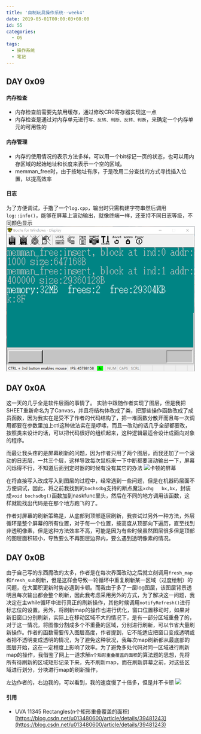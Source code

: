 ```yaml
---
title: '自制玩具操作系统--week4'
date: 2019-05-01T00:00:03+08:00
id: 55
categories:
  - OS
tags:
  - 操作系统
  - 笔记
---
```


## DAY 0x09

#### 内存检查
- 内存检查前需要先禁用缓存，通过修改CR0寄存器实现这一点
- 内存检查是通过对内存单元进行`写、反转、判断、反转、判断`，来确定一个内存单元的可用性的

#### 内存管理
- 内存的使用情况的表示方法多样，可以用一个bit标记一页的状态，也可以用内存区域的起始地址和长度来表示一个空的区域。
- memman_free时，由于按地址有序，于是改用二分查找的方式寻找插入位置，以提高效率

#### 日志
为了方便调试，手撸了一个`log.cpp`，输出时只需构建字符串然后调用`log::info()`，能够在屏幕上滚动输出，就像终端一样，还支持不同日志等级，不同颜色显示
![日志](/images/blog/os/2.png)



## DAY 0x0A

这一天的几乎全是软件层面的事情了。
	实验中跟随作者实现了图层，但是我把SHEET重新命名为了Canvas，并且将结构体改成了类，把那些操作函数改成了成员函数，因为我实在是受不了作者的代码结构了，把一堆函数分散开而且每一次调用都要在参数里加上ctl这种做法实在是啰嗦，而且一改动的话几乎全部都要改，按照类来设计的话，可以把代码很好的组织起来，这种逻辑最适合设计成面向对象的程序。

​	而最让我头疼的是屏幕刷新的问题，因为作者只用了两个图层，而我还加了一个滚动的日志层，一共三个层，这样导致每次鼠标来一下中断都要滚动输出一下，屏幕闪烁得不行，不知道后面到定时器的时候有没有其它的办法
![卡顿的屏幕](/images/blog/os/3.gif)

​	在将直接写入改成写入到图层的过程中，经常遇到一些问题，但是在机器码层面不方便调试，因此，将之前我找到的`bochsdbg`支持的断点魔法`xchg	bx,bx`，封装成`void bochsdbg()`函数加到naskfunc里头，然后在不同的地方调用该函数，这样就能找出代码是在那个地方跑飞的了。

​	作者对屏幕的刷新策略是，从底部到顶部逐层刷新，我尝试过另外一种方法，外层循环是整个屏幕的所有位置，对于每一个位置，按高度从顶部向下遍历，直至找到非透明像素，但是这种方法效率不高，可能是因为有些时候虽然图层很多但是顶部的图层面积较小，导致要么不再图层边界内，要么遇到透明像素的情况。



## DAY 0x0B

​	由于自己写的东西魔改的太多，作者是在每次界面改动之后就立刻调用`fresh_map`和`fresh_sub`刷新，但是这样会导致一轮循环中重复刷新某一区域（过度绘制）的问题，在大面积更新时势必遇到卡顿。而我由于多了一层log图层，该图层背景透明且每次输出都会整个刷新，因此我考虑采用另外的方式，为了解决这一问题，我决定在主while循环中进行真正的刷新操作，其他时候调用`notifyRefresh()`进行标志位的设置。
​	另外，将刷新map的操作也进行优化，窗口位置移动时，如果对新旧窗口分别刷新，实际上在移动区域不大的情况下，是有一部分区域重叠了的，对于这一情况，将图像分割成多个不重叠的区域，分别进行刷新，可以节省大量刷新操作。
​	作者的函数需要传入图层高度，作者提到，它不能适应把窗口变成透明或者把不透明变成透明的情况，为了避免这种状况，我每次map刷新都从最底部的图层开始，这在一定程度上影响了效率。
​	为了避免多处代码对同一区域进行刷新map的操作，我借鉴了网上一道求解`n个矩形重叠覆盖的面积`的算法题的思想，先将所有待刷新的区域矩形记录下来，先不刷新map，而在刷新屏幕之前，对这些区域进行划分，分块进行map的刷新操作，

左边作者的，右边我的，可以看到，我的速度慢了十倍多，但是并不卡顿
![](/images/blog/os/4.gif)


#### 引用
- UVA 11345 Rectangles(n个矩形重叠覆盖的面积)
[https://blog.csdn.net/u013480600/article/details/39481243](https://blog.csdn.net/u013480600/article/details/39481243)
